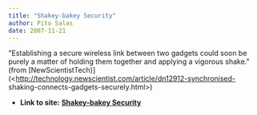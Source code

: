 ```yaml
---
title: "Shakey-bakey Security"
author: Pito Salas
date: 2007-11-21
---
```


"Establishing a secure wireless link between two gadgets could soon be purely
a matter of holding them together and applying a vigorous shake." (from
[NewScientistTech)](<http://technology.newscientist.com/article/dn12912-synchronised-
shaking-connects-gadgets-securely.html>)


* **Link to site:** **[Shakey-bakey Security](None)**
